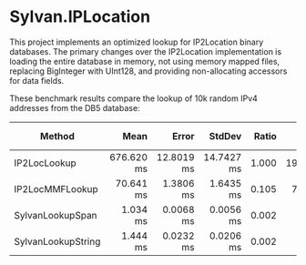 # Sylvan.IPLocation

This project implements an optimized lookup for IP2Location binary databases. 
The primary changes over the IP2Location implementation is loading the entire 
database in memory, not using memory mapped files, replacing BigInteger with 
UInt128, and providing non-allocating accessors for data fields.

These benchmark results compare the lookup of 10k random IPv4 addresses from the DB5 database:

|             Method |       Mean |      Error |     StdDev | Ratio |       Gen0 |  Allocated | Alloc Ratio |
|------------------- |-----------:|-----------:|-----------:|------:|-----------:|-----------:|------------:|
|       IP2LocLookup | 676.620 ms | 12.8019 ms | 14.7427 ms | 1.000 | 19000.0000 | 80106568 B |       1.000 |
|    IP2LocMMFLookup |  70.641 ms |  1.3806 ms |  1.6435 ms | 0.105 |  7250.0000 | 30636784 B |       0.382 |
|   SylvanLookupSpan |   1.034 ms |  0.0068 ms |  0.0056 ms | 0.002 |          - |        2 B |       0.000 |
| SylvanLookupString |   1.444 ms |  0.0232 ms |  0.0206 ms | 0.002 |   189.4531 |   795610 B |       0.010 |